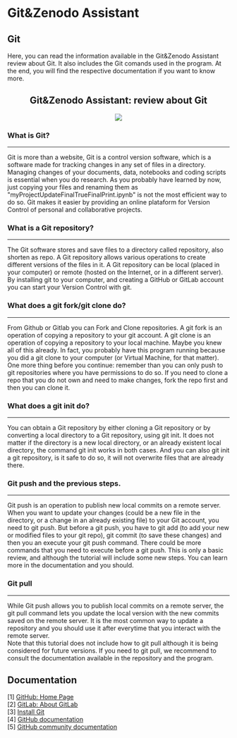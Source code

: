 # Git&Zenodo Assistant 

## Git

Here, you can read the information available in the Git&Zenodo Assistant review about Git. It also includes the Git comands used in the program. At the end, you will find the respective documentation if you want to know more.

<CENTER>
    <h2> Git&Zenodo Assistant: review about Git </h2>
    <img src="images_tutorial/git_review.png">
</CENTER>


### What is Git?
* * *
Git is more than a website, Git is a control version software, which is a software made for tracking changes in any set of files in a directory. 
Managing changes of your documents, data, notebooks and coding scripts is essential when you do research. As you probably have learned by now, just copying your files and renaming them as "myProjectUpdateFinalTrueFinalPrint.ipynb" is not the most efficient way to do so. Git makes it easier by providing an online  plataform for Version Control of personal and collaborative projects. 

### What is a Git repository?
* * *
The Git software stores and save files to a directory called repository, also shorten as repo. A Git repository allows various operations to create different versions of the files in it.
A Git repository can be local (placed in your computer) or remote (hosted on the Internet, or in a different server).
By installing git to your computer, and creating a GitHub or GitLab account you can start your Version Control with git.

### What does a git fork/git clone do?
* * *
From Github or Gitlab you can Fork and Clone repositories.
A git fork is an operation of copying a repository to your git account.
A git clone is an operation of copying a repository to your local machine.
Maybe you knew all of this already. In fact, you probably have this program running because you did a git clone to your computer (or Virtual Machine, for that matter).
One more thing before you continue: remember than you can only push to git repositories where you have permissions to do so. If you need to clone a repo that you do not own and need to make changes, fork the repo first and then you can clone it.

### What does a git init do?
* * *
You can obtain a Git repository by either cloning a Git repository or by converting a local directory to a Git repository, using git init. 
It does not matter if the directory is a new local directory, or an already existent local directory, the command git init works in both cases.
And you can also git init a git repository, is it safe to do so, it will not overwrite files that are already there.

### Git push and the previous steps.
* * *
Git push is an operation to publish new local commits on a remote server.
When you want to update your changes (could be a new file in the directory, or a change in an already existing file) to your Git account, you need to git push.
But before a git push, you have to git add (to add your new or modified files to your git repo), git commit (to save these changes) and then you an execute your git push command.
There could be more commands that you need to execute before a git push. 
This is only a basic review, and although the tutorial will include some new steps. You can learn more in the documentation and you should.

### Git pull
* * *
While Git push allows you to publish local commits on a remote server, the git pull command lets you update the local version with the new commits saved on the remote server. It is the most common way to update a repository and you should use it after everytime that you interact with the remote server.    
Note that this tutorial does not include how to git pull although it is being considered for future versions. If you need to git pull, we recommend to consult the documentation available in the repository and the program.


## Documentation
[1] [GitHub: Home Page](https://github.com/)  
[2] [GitLab: About GitLab](https://about.gitlab.com/)  
[3] [Install Git](https://github.com/git-guides/install-git)  
[4] [GitHub documentation](https://docs.github.com/en)  
[5] [GitHub community documentation](https://git-scm.com/site)

